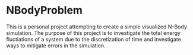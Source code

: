 # NBodyProblem

This is a personal project attempting to create a simple visualized N-Body simulation.
The purpose of this project is to investigate the total energy fluctiations of a system due to the discretization of time
and investigate ways to mitigate errors in the simulation.
